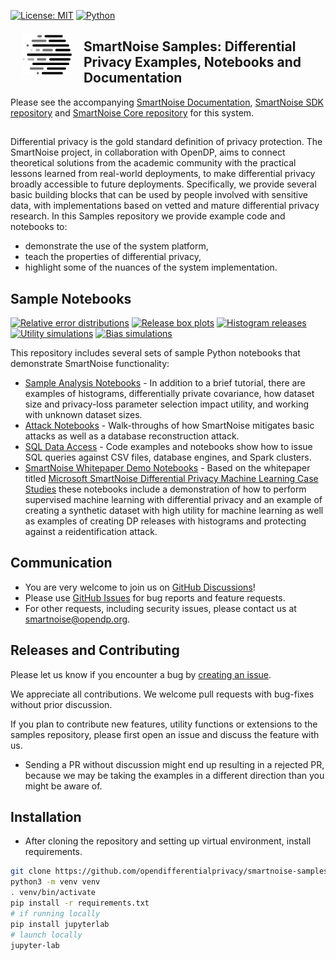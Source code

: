 [![License: MIT](https://img.shields.io/badge/License-MIT-yellow.svg)](https://opensource.org/licenses/MIT)
[![Python](https://img.shields.io/badge/python-3.7%20%7C%203.8-blue)](https://www.python.org/)


<a href="https://www.linkedin.com/pulse/microsoft-harvards-institute-quantitative-social-science-john-kahan/"><img src="images/SmartNoise_Logos/SVG/LogoMark_color.svg" align="left" height="65" vspace="8" hspace="18"></a>
## SmartNoise Samples: Differential Privacy Examples, Notebooks and Documentation
Please see the accompanying [SmartNoise Documentation](https://docs.smartnoise.org), [SmartNoise SDK repository](https://github.com/opendifferentialprivacy/smartnoise-sdk) and [SmartNoise Core repository](https://github.com/opendifferentialprivacy/smartnoise-core) for this system.


##

Differential privacy is the gold standard definition of privacy protection.  The SmartNoise project, in collaboration with OpenDP, aims to connect theoretical solutions from the academic community with the practical lessons learned from real-world deployments, to make differential privacy broadly accessible to future deployments.  Specifically, we provide several basic building blocks that can be used by people involved with sensitive data, with implementations based on vetted and mature differential privacy research.  In this Samples repository we provide example code and notebooks to:
* demonstrate the use of the system platform,
* teach the properties of differential privacy,
* highlight some of the nuances of the system implementation.

## Sample Notebooks

[<img src="images/figs/plugin_mean_comparison.png" alt="Relative error distributions" height="100">](https://github.com/opendp/smartnoise-samples/tree/master/analysis)
[<img src="images/figs/example_size.png" alt="Release box plots" height="100">](https://github.com/opendp/smartnoise-samples/tree/master/analysis)
[<img src="images/figs/example_education.png" alt="Histogram releases" height="100">](https://github.com/opendp/smartnoise-samples/tree/master/analysis)
[<img src="images/figs/example_utility.png" alt="Utility simulations" height="100">](https://github.com/opendp/smartnoise-samples/tree/master/analysis)
[<img src="images/figs/example_simulations.png" alt="Bias simulations" height="100">](https://github.com/opendp/smartnoise-samples/tree/master/analysis)

This repository includes several sets of sample Python notebooks that demonstrate SmartNoise functionality:


- [Sample Analysis Notebooks](/analysis) - In addition to a brief tutorial, there are examples of histograms, differentially private covariance, how dataset size and privacy-loss parameter selection impact utility, and working with unknown dataset sizes.
- [Attack Notebooks](/attacks) - Walk-throughs of how SmartNoise mitigates basic attacks as well as a database reconstruction attack.
- [SQL Data Access](/data) - Code examples and notebooks show how to issue SQL queries against CSV files, database engines, and Spark clusters.
- [SmartNoise Whitepaper Demo Notebooks](/whitepaper-demos) - Based on the whitepaper titled [Microsoft SmartNoise Differential Privacy Machine Learning Case Studies](https://azure.microsoft.com/en-us/resources/microsoft-smartnoisedifferential-privacy-machine-learning-case-studies/) these notebooks include a demonstration of how to perform supervised machine learning with differential privacy and an example of creating a synthetic dataset with high utility for machine learning as well as examples of creating DP releases with histograms and protecting against a reidentification attack.

## Communication

- You are very welcome to join us on [GitHub Discussions](https://github.com/opendp/opendp/discussions/categories/smartnoise)!
- Please use [GitHub Issues](https://github.com/opendp/smartnoise-samples/issues) for bug reports and feature requests.
- For other requests, including security issues, please contact us at [smartnoise@opendp.org](mailto:smartnoise@opendp.org).

## Releases and Contributing

Please let us know if you encounter a bug by [creating an issue](https://github.com/opendp/smartnoise-samples/issues).

We appreciate all contributions. We welcome pull requests with bug-fixes without prior discussion.

If you plan to contribute new features, utility functions or extensions to the samples repository, please first open an issue and discuss the feature with us.
  - Sending a PR without discussion might end up resulting in a rejected PR, because we may be taking the examples in a different direction than you might be aware of.

## Installation
* After cloning the repository and setting up virtual environment, install requirements.
```bash
git clone https://github.com/opendifferentialprivacy/smartnoise-samples.git && cd smartnoise-samples
python3 -m venv venv
. venv/bin/activate
pip install -r requirements.txt
# if running locally
pip install jupyterlab
# launch locally
jupyter-lab
```
